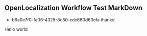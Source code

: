 ## OpenLocalization Workflow Test MarkDown
* b6a0e7f0-fa06-4325-8c50-cdc680d63efa 
thanks!

Hello world